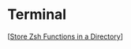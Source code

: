 # Terminal

[[Store Zsh Functions in a Directory]]

[//begin]: # "Autogenerated link references for markdown compatibility"
[Store Zsh Functions in a Directory]: store-zsh-functions-in-a-directory "Store Zsh Functions in a Directory"
[//end]: # "Autogenerated link references"
